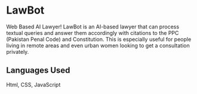 # LawBot

Web Based AI Lawyer!
LawBot is an AI-based lawyer that can process textual queries and answer them accordingly with citations to the PPC (Pakistan Penal Code) and Constitution. This is especially useful for people living in remote areas and even urban women looking to get a consultation privately.

## Languages Used

Html, CSS, JavaScript
